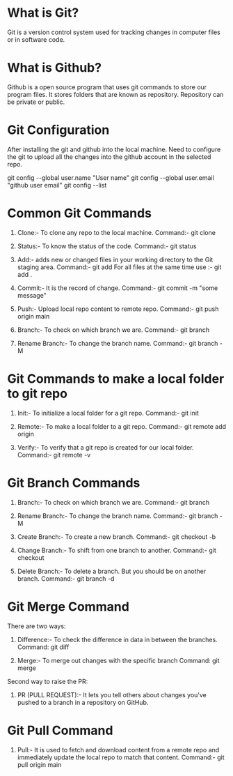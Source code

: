 # What is Git?
Git is a version control system used for tracking changes in computer files or in software code.

# What is Github?
Github is a open source program that uses git commands to store our program files.
It stores folders that are known as repository. Repository can be private or public.

# Git Configuration
After installing the git and github into the local machine. Need to configure the git to upload all the changes
into the github account in the selected repo.

git config --global user.name "User name"
git config --global user.email "github user email"
git config --list


# Common Git Commands

1. Clone:- To clone any repo to the local machine. 
   Command:- git clone <git url>

2. Status:- To know the status of the code.
   Command:- git status

3. Add:- adds new or changed files in your working directory to the Git staging area.
   Command:- git add <file name>
   For all files at the same time use :- git add . 

4. Commit:- It is the record of change.
   Command:- git commit -m "some message"

5. Push:- Upload local repo content to remote repo.
   Command:- git push origin main

6. Branch:- To check on which branch we are.
   Command:- git branch

7. Rename Branch:- To change the branch name.
   Command:- git branch -M <branch name>



# Git Commands to make a local folder to git repo

1. Init:- To initialize a local folder for a git repo.
   Command:- git init

2. Remote:- To make a local folder to a git repo.
   Command:- git remote add origin <repo link>

3. Verify:- To verify that a git repo is created for our local folder.
   Command:- git remote -v



# Git Branch Commands

1. Branch:- To check on which branch we are.
   Command:- git branch

2. Rename Branch:- To change the branch name.
   Command:- git branch -M <branch name>

3. Create Branch:- To create a new branch.
   Command:- git checkout -b <new branch name>

4. Change Branch:- To shift from one branch to another.
   Command:- git checkout <branch name>

5. Delete Branch:- To delete a branch. But you should be on another branch.
   Command:- git branch -d <branch name>



# Git Merge Command

There are two ways:

1. Difference:- To check the difference in data in between the branches.
   Command: git diff <branch name>

2. Merge:- To merge out changes with the specific branch
   Command: git merge <branch name>

Second way to raise the PR:

1. PR (PULL REQUEST):- It lets you tell others about changes you've pushed to a branch in a repository on GitHub.


# Git Pull Command

1. Pull:- It is used to fetch and download content from a remote repo and immediately update the local repo
                  to match that content.
   Command:- git pull origin main

 


